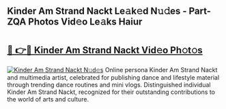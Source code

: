 ## Kinder Am Strand Nackt Le𝚊k𝚎d N𝚞𝚍es - Part-ZQA Photos Vid𝚎o Le𝚊ks Haiur

# <h2><a href="http://fb7zf75.evod.top/?m=Kinder+Am+Strand+Nackt">🔗 👉🔴 Kinder Am Strand Nackt Vid𝚎o Ph𝚘t𝚘s</a></h2>

[![Kinder Am Strand Nackt N𝚞d𝚎s](https://i.imgur.com/8V9OHl7.gif)](http://fb7zf75.evod.top/?m=Kinder+Am+Strand+Nackt)
Online persona Kinder Am Strand Nackt and multimedia artist, celebrated for publishing dance and lifestyle material through trending dance routines and mini vlogs. Distinguished individual Kinder Am Strand Nackt, recognized for their outstanding contributions to the world of arts and culture. 
